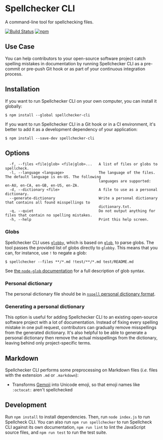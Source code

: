# Spellchecker CLI

A command-line tool for spellchecking files.

[![Build Status](https://travis-ci.org/tbroadley/spellchecker-cli.svg?branch=master)](https://travis-ci.org/tbroadley/spellchecker-cli)
[![npm](https://img.shields.io/npm/v/spellchecker-cli.svg)](https://www.npmjs.com/package/spellchecker-cli)

## Use Case

You can help contributors to your open-source software project catch spelling mistakes in documentation by running Spellchecker CLI as a pre-commit or pre-push Git hook or as part of your continuous integration process.

## Installation

If you want to run Spellchecker CLI on your own computer, you can install it globally:

```
$ npm install --global spellchecker-cli
```

If you want to run Spellchecker CLI in a Git hook or in a CI environment, it's better to add it as a development dependency of your application:

```
$ npm install --save-dev spellchecker-cli
```

## Options

```
  -f, --files <file|glob> <file|glob>...   A list of files or globs to spellcheck.
  -l, --language <language>                The language of the files. The default language is en-US. The following
                                           languages are supported: en-AU, en-CA, en-GB, en-US, en-ZA.
  -d, --dictionary <file>                  A file to use as a personal dictionary.
  --generate-dictionary                    Write a personal dictionary that contains all found misspellings to
                                           dictionary.txt.
  -q, --quiet                              Do not output anything for files that contain no spelling mistakes.
  -h, --help                               Print this help screen.
```

### Globs

Spellchecker CLI uses [`globby`](https://github.com/sindresorhus/globby), which is based on [`glob`](https://github.com/isaacs/node-glob), to parse globs. The tool passes the provided list of globs directly to `globby`. This means that you can, for instance, use `!` to negate a glob:

```
$ spellchecker --files **/*.md !test/**/*.md test/README.md
```

See [the `node-glob` documentation](https://github.com/isaacs/node-glob#glob-primer) for a full description of glob syntax.

### Personal dictionary

The personal dictionary file should be in [`nspell` personal dictionary format](https://github.com/wooorm/nspell#personal-dictionary-documents).

### Generating a personal dictionary

This option is useful for adding Spellchecker CLI to an existing open-source software project with a lot of documentation. Instead of fixing every spelling mistake in one pull request, contributors can gradually remove misspellings from the generated dictionary. It's also helpful to be able to generate a personal dictionary then remove the actual misspellings from the dictionary, leaving behind only project-specific terms.

## Markdown

Spellchecker CLI performs some preprocessing on Markdown files (_i.e._ files with the extension `.md` or `.markdown`):

- Transforms [Gemoji](https://github.com/wooorm/gemoji) into Unicode emoji, so that emoji names like `:octocat:` aren't spellchecked

## Development

Run `npm install` to install dependencies. Then, run `node index.js` to run Spellcheck CLI. You can also run `npm run spellchecker` to run Spellcheck CLI against its own documentation, `npm run lint` to lint the JavaScript source files, and `npm run test` to run the test suite.
